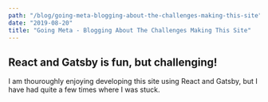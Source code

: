 ```yaml
---
path: "/blog/going-meta-blogging-about-the-challenges-making-this-site"
date: "2019-08-20"
title: "Going Meta - Blogging About The Challenges Making This Site"
---
```

## React and Gatsby is fun, but challenging!
I am thouroughly enjoying developing this site using React and Gatsby, but I have had quite a few times where I was stuck.